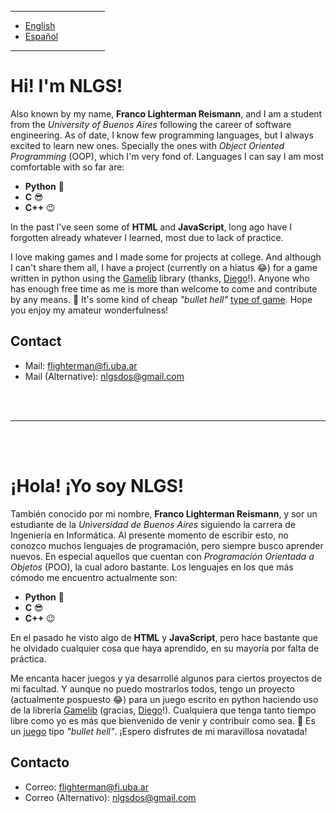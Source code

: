 <hr width="30%"/>

* [English](#hi-im-nlgs)
* [Español](#hola-yo-soy-nlgs)

<hr width="30%"/>


# Hi! I'm NLGS!

Also known by my name, **Franco Lighterman Reismann**, and I am a student from the *University of Buenos Aires* following the career of software engineering. As of date, I know few programming languages, but I always excited to learn new ones. Specially the ones with *Object Oriented Programming* (OOP), which I'm very fond of.
Languages I can say I am most comfortable with so far are:

- **Python** 🐍
- **C** 😎
- **C++** 😉

In the past I've seen some of **HTML** and **JavaScript**, long ago have I forgotten already whatever I learned, most due to lack of practice.

I love making games and I made some for projects at college. And although I can't share them all, I have a project (currently on a hiatus 😂) for a game written in python using the
[Gamelib](https://github.com/dessaya/python-gamelib) library (thanks, [Diego](https://github.com/dessaya)!).
Anyone who has enough free time as me is more than welcome to come and contribute by any means. 🤣
It's some kind of cheap *"bullet hell"* [type of game](https://github.com/NLGS2907/Star_Slayer-Win). Hope you enjoy my amateur wonderfulness!

## Contact

- Mail: flighterman@fi.uba.ar
- Mail (Alternative): nlgsdos@gmail.com

<br/><br/>
<hr/>
<br/><br/>

# ¡Hola! ¡Yo soy NLGS!

También conocido por mi nombre, **Franco Lighterman Reismann**, y sor un estudiante de la *Universidad de Buenos Aires* siguiendo la carrera de Ingeniería en Informática. Al presente
momento de escribir esto, no conozco muchos lenguajes de programación, pero siempre busco aprender nuevos. En especial aquellos que cuentan con *Programación Orientada a Objetos* (POO), la cual adoro bastante.
Los lenguajes en los que más cómodo me encuentro actualmente son:

- **Python** 🐍
- **C** 😎
- **C++** 😉

En el pasado he visto algo de **HTML** y **JavaScript**, pero hace bastante que he olvidado cualquier cosa que haya aprendido, en su mayoría por falta de práctica.

Me encanta hacer juegos y ya desarrollé algunos para ciertos proyectos de mi facultad. Y aunque no puedo mostrarlos todos, tengo un proyecto (actualmente pospuesto 😂) para un juego escrito en python haciendo uso de la librería [Gamelib](https://github.com/dessaya/python-gamelib) (gracias, [Diego](https://github.com/dessaya)!).
Cualquiera que tenga tanto tiempo libre como yo es más que bienvenido de venir y contribuir como sea. 🤣
Es un [juego](https://github.com/NLGS2907/Star_Slayer-Win) tipo *"bullet hell"*. ¡Espero disfrutes de mi maravillosa novatada!

## Contacto

- Correo: flighterman@fi.uba.ar
- Correo (Alternativo): nlgsdos@gmail.com
